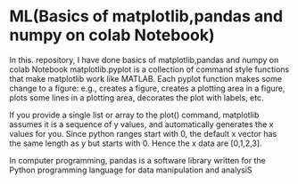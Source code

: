 # ML(Basics of matplotlib,pandas and numpy on colab Notebook)

In this. repository, I have done basics of matplotlib,pandas and numpy on colab Notebook
matplotlib.pyplot is a collection of command style functions that make matplotlib work like MATLAB.
Each pyplot function makes some change to a figure: e.g., creates a figure, 
creates a plotting area in a figure, plots some lines in a plotting area, decorates the plot with labels, etc.

If you provide a single list or array to the plot() command, matplotlib assumes it is a sequence of y values, and 
automatically generates the x values for you. Since python ranges start with 0,
the default x vector has the same length as y but starts with 0. Hence the x data are [0,1,2,3].
 
 In computer programming, pandas is a software library written for the Python programming language for data manipulation 
 and analysiS
